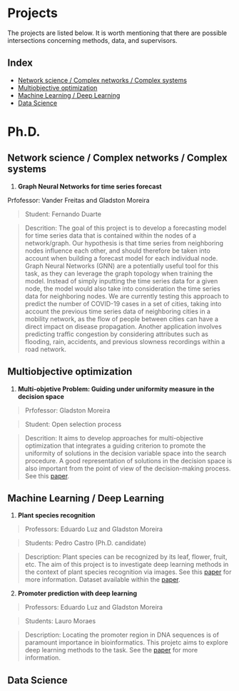 # Projects

The projects are listed below. It is worth mentioning that there are possible intersections concerning methods, data, and supervisors.

## Index

- [Network science / Complex networks / Complex systems](#networks)
- [Multiobjective optimization](#moo)
- [Machine Learning / Deep Learning](#machine-learning)
- [Data Science](#data-science)


# Ph.D.


## Network science / Complex networks / Complex systems <a name="networks"></a>

1) **Graph Neural Networks for time series forecast**

Prfofessor: Vander Freitas and Gladston Moreira

> Student: Fernando Duarte

> Descrition: The goal of this project is to develop a forecasting model for time series data that is contained within the nodes of a network/graph. Our hypothesis is that time series from neighboring nodes influence each other, and should therefore be taken into account when building a forecast model for each individual node. Graph Neural Networks (GNN) are a potentially useful tool for this task, as they can leverage the graph topology when training the model. Instead of simply inputting the time series data for a given node, the model would also take into consideration the time series data for neighboring nodes. We are currently testing this approach to predict the number of COVID-19 cases in a set of cities, taking into account the previous time series data of neighboring cities in a mobility network, as the flow of people between cities can have a direct impact on disease propagation. Another application involves predicting traffic congestion by considering attributes such as flooding, rain, accidents, and previous slowness recordings within a road network.


## Multiobjective optimization <a name="moo"></a>

1) **Multi-objetive Problem: Guiding under uniformity measure in the decision space**

> Prfofessor: Gladston Moreira

> Student: Open selection process 

> Descrition: It aims to develop approaches for multi-objective optimization that integrates a guiding criterion to promote the uniformity of solutions in the decision variable space into the search procedure. A good representation of solutions in the decision space is also important from the point of view of the decision-making process. See this [paper](https://ieeexplore.ieee.org/document/9037034).


## Machine Learning / Deep Learning <a name="machine-learning"></a>
1) **Plant species recognition**
> Professors: Eduardo Luz and Gladston Moreira

> Students: Pedro Castro (Ph.D. candidate)

> Description: Plant species can be recognized by its leaf, flower, fruit, etc. The aim of this project is to investigate deep learning methods in the context of plant species recognition via images. See this [paper](https://ieeexplore.ieee.org/abstract/document/9667141/) for more information. Dataset available within the [paper](https://www.sciencedirect.com/science/article/pii/S2352340921005965).


2) **Promoter prediction with deep learning**
> Professors: Eduardo Luz and Gladston Moreira

> Students: Lauro Moraes

> Description: Locating the promoter region in DNA sequences is of paramount importance in bioinformatics. This projetc aims to explore deep learning methods to the task. See the [paper](https://www.sciencedirect.com/science/article/abs/pii/S001048252200419X) for more information.


## Data Science <a name="data-science"></a>
